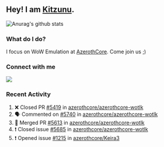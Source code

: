 ## Hey! I am [Kitzunu](https://Github.com/Kitzunu).

![Anurag's github stats](https://github-readme-stats.kitzunu.vercel.app/api?username=Kitzunu&show_icons=true)

### What do I do?

I focus on WoW Emulation at [AzerothCore](https://Github.com/AzerothCore). Come join us ;)

### Connect with me
[![](https://img.shields.io/badge/AzerothCore%20Discord-Connect%20with%20me!-green)](https://discord.com/invite/gkt4y2x)

### Recent Activity

<!--START_SECTION:activity-->
1. ❌ Closed PR [#5419](https://github.com/azerothcore/azerothcore-wotlk/pull/5419) in [azerothcore/azerothcore-wotlk](https://github.com/azerothcore/azerothcore-wotlk)
2. 🗣 Commented on [#5740](https://github.com/azerothcore/azerothcore-wotlk/issues/5740) in [azerothcore/azerothcore-wotlk](https://github.com/azerothcore/azerothcore-wotlk)
3. 🎉 Merged PR [#5613](https://github.com/azerothcore/azerothcore-wotlk/pull/5613) in [azerothcore/azerothcore-wotlk](https://github.com/azerothcore/azerothcore-wotlk)
4. ❗️ Closed issue [#5685](https://github.com/azerothcore/azerothcore-wotlk/issues/5685) in [azerothcore/azerothcore-wotlk](https://github.com/azerothcore/azerothcore-wotlk)
5. ❗️ Opened issue [#1215](https://github.com/azerothcore/Keira3/issues/1215) in [azerothcore/Keira3](https://github.com/azerothcore/Keira3)
<!--END_SECTION:activity-->
